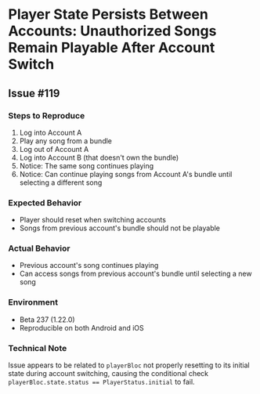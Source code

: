 # Player State Persists Between Accounts: Unauthorized Songs Remain Playable After Account Switch

## Issue #119

### Steps to Reproduce
1. Log into Account A
2. Play any song from a bundle
3. Log out of Account A
4. Log into Account B (that doesn't own the bundle)
5. Notice: The same song continues playing
6. Notice: Can continue playing songs from Account A's bundle until selecting a different song

### Expected Behavior
- Player should reset when switching accounts
- Songs from previous account's bundle should not be playable

### Actual Behavior
- Previous account's song continues playing
- Can access songs from previous account's bundle until selecting a new song

### Environment
- Beta 237 (1.22.0)
- Reproducible on both Android and iOS

### Technical Note
Issue appears to be related to `playerBloc` not properly resetting to its initial state during account switching, causing the conditional check `playerBloc.state.status == PlayerStatus.initial` to fail.
